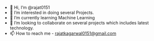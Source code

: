 - 👋 Hi, I’m @rajat0151
- 👀 I’m interested in doing several Projects.
- 🌱 I’m currently learning Machine Learning
- 💞️ I’m looking to collaborate on several projects which includes latest technology.
- 📫 How to reach me - rajatkagarwal0151@gmail.com

<!---
rajat0151/rajat0151 is a ✨ special ✨ repository because its `README.md` (this file) appears on your GitHub profile.
You can click the Preview link to take a look at your changes.
--->
